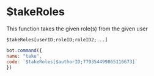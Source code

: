 # $takeRoles

This function takes the given role\(s\) from the given user

```text
$takeRoles[userID;roleID;roleID2;...]
```

```javascript
bot.command({
name: "take",
code: `$takeRoles[$authorID;779354499865116673]`
})
```



